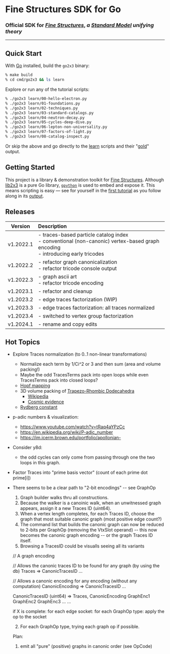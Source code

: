 # Fine Structures SDK for Go
### Official SDK for _[Fine Structures](https://github.com/fine-strucutures/prime-materials)_, _a [Standard Model](https://en.wikipedia.org/wiki/Standard_Model) unifying theory_

------------------------------



## Quick Start

With [Go](https://go.dev/doc/install) installed, build the `go2x3` binary:
```bash
% make build
% cd cmd/go2x3 && ls learn
```

Explore or run any of the tutorial scripts:
```bash
% ./go2x3 learn/00-hello-electron.py
% ./go2x3 learn/01-foundations.py
% ./go2x3 learn/02-techniques.py
% ./go2x3 learn/03-standard-catalogs.py
% ./go2x3 learn/04-neutron-decay.py
% ./go2x3 learn/05-cycles-deep-dive.py
% ./go2x3 learn/06-lepton-non-universality.py
% ./go2x3 learn/07-factors-of-light.py
% ./go2x3 learn/08-catalog-inspect.py
```

Or skip the above and go directly to the [learn](https://github.com/fine-structures/fine-sdk-go/tree/main/cmd/go2x3/learn) scripts and their "[gold](https://github.com/fine-structures/fine-sdk-go/tree/main/cmd/go2x3/learn/gold)" output.

## Getting Started

This project is a library & demonstration toolkit for [Fine Structures](https://github.com/fine-strucutures/prime-materials).  Although [lib2x3](http://https://github.com/fine-structures/fine-sdk-go/tree/main/lib2x3) is a pure Go library, [`gpython`](http://github.com/go-python/gpython) is used to embed and expose it.  This means scripting is easy  — see for yourself in the [first tutorial](https://github.com/fine-structures/fine-sdk-go/blob/main/cmd/go2x3/learn/01-foundations.py) as you follow along in its [output](https://github.com/fine-structures/fine-sdk-go/blob/main/cmd/go2x3/learn/gold/01-foundations.txt).


## Releases

| Version   | Description                                                                               |
|:---------:|:-------------------------------------------------------------------------------------------------|
| v1.2022.1 | - traces-based particle catalog index  <br/> - conventional (non-canonic) vertex-based graph encoding  <br/> - introducing early tricodes   |
| v1.2022.2 | - refactor graph canonicalization  <br/> - refactor tricode console output |
| v1.2022.3 | - graph ascii art <br/> - refactor tricode encoding |
| v1.2023.1 | - refactor and cleanup |
| v1.2023.2 | - edge traces factorization (WIP) |
| v1.2023.3 | - edge traces factorization: all traces normalized |
| v1.2023.4 | - switched to vertex group factorization  |
| v1.2024.1 | - rename and copy edits  |


## Hot Topics

- Explore Traces normalization (to 0..1 non-linear transformations) 
    - Normalize each term by 1/Ci^2 or 3 and then sum (area and volume packing!)
    - Maybe the odd TracesTerms pack into open loops while even TracesTerms pack into closed loops?
    - [Hopf mapping](https://www.youtube.com/watch?v=PYR9worLEGo)
    - 3D volume packing of [Trapezo-Rhombic Dodecahedra](https://mathworld.wolfram.com/Trapezo-RhombicDodecahedron.html)
        - [Wikipedia](https://en.wikipedia.org/wiki/Trapezo-rhombic_dodecahedron)
        - [Cosmic evidence](https://www.cosmic-core.org/free/article-261-astronomy-the-geometry-of-galactic-clusters-part-2/)  
    - [Rydberg constant](https://en.wikipedia.org/wiki/Rydberg_constant)
    
- p-adic numbers & visualization: 
    - https://www.youtube.com/watch?v=tRaq4aYPzCc
    - https://en.wikipedia.org/wiki/P-adic_number
    - https://im.icerm.brown.edu/portfolio/apollonian-
    
- Consider y8d:
    - the odd cycles can only come from passing through one the two loops in this graph.

- Factor Traces into "prime basis vector" (count of each prime dot prime[i])

- There seems to be a clear path to "2-bit encodings" -- see GraphOp
   1) Graph builder walks thru all constructions.
   2) Because the walker is a canoinic walk, when an unwitnessed graph appears, assign it a new Traces ID (uint64).
   3) When a vertex length completes, for each Traces ID, choose the graph that most suitable canonic graph (most positive edge count?)
   4) The command list that builds the canonic graph can now be reduced to 2-bits per GraphOp (removing the VtxSlot operand) -- this now becomes the canonic graph encoding -- or the graph Traces ID itself.
   5) Browsing a TracesID could be visualls seeing all its variants
   
   // A graph encoding 
   
   // Allows the canonic traces ID to be found for any graph (by using the db)
   Traces => CanonicTracesID
   ...
   
   // Allows a canonic encoding for any encoding (without any computation) 
   CanonicEncoding => CanonicTracesID
   ...
   
   CanonicTracesID (uint64) => Traces, CanonicEncoding
        GraphEnc1
        GraphEnc2
        GraphEnc3
        ...
    ...
        
        
   
    if X is complete: 
       for each edge socket:
            for each GraphOp type:
                apply the op to the socket
        
   2)    For each GraphOp type, trying each graph op if possible.
   
   Plan:
   1) emit all "pure" (positive) graphs in canonic order (see OpCode)
   